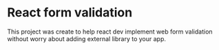 # React form validation

This project was create to help react dev implement web form validation without worry about adding external library to your app.

